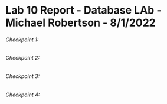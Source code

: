 # Lab 10 Report - Database LAb - Michael Robertson - 8/1/2022    

###### Checkpoint 1:  

###### Checkpoint 2:  

###### Checkpoint 3:  

###### Checkpoint 4:  
